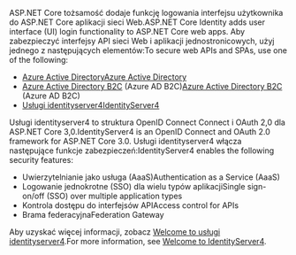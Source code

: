 <span data-ttu-id="b6421-101">ASP.NET Core tożsamość dodaje funkcję logowania interfejsu użytkownika do ASP.NET Core aplikacji sieci Web.</span><span class="sxs-lookup"><span data-stu-id="b6421-101">ASP.NET Core Identity adds user interface (UI) login functionality to ASP.NET Core web apps.</span></span> <span data-ttu-id="b6421-102">Aby zabezpieczyć interfejsy API sieci Web i aplikacji jednostronicowych, użyj jednego z następujących elementów:</span><span class="sxs-lookup"><span data-stu-id="b6421-102">To secure web APIs and SPAs, use one of the following:</span></span>

* [<span data-ttu-id="b6421-103">Azure Active Directory</span><span class="sxs-lookup"><span data-stu-id="b6421-103">Azure Active Directory</span></span>](/azure/api-management/api-management-howto-protect-backend-with-aad)
* <span data-ttu-id="b6421-104">[Azure Active Directory B2C](/azure/active-directory-b2c/active-directory-b2c-custom-rest-api-netfw) (Azure AD B2C)</span><span class="sxs-lookup"><span data-stu-id="b6421-104">[Azure Active Directory B2C](/azure/active-directory-b2c/active-directory-b2c-custom-rest-api-netfw) (Azure AD B2C)</span></span>
* [<span data-ttu-id="b6421-105">Usługi identityserver4</span><span class="sxs-lookup"><span data-stu-id="b6421-105">IdentityServer4</span></span>](https://identityserver.io)

<span data-ttu-id="b6421-106">Usługi identityserver4 to struktura OpenID Connect Connect i OAuth 2,0 dla ASP.NET Core 3,0.</span><span class="sxs-lookup"><span data-stu-id="b6421-106">IdentityServer4 is an OpenID Connect and OAuth 2.0 framework for ASP.NET Core 3.0.</span></span> <span data-ttu-id="b6421-107">Usługi identityserver4 włącza następujące funkcje zabezpieczeń:</span><span class="sxs-lookup"><span data-stu-id="b6421-107">IdentityServer4 enables the following security features:</span></span>

* <span data-ttu-id="b6421-108">Uwierzytelnianie jako usługa (AaaS)</span><span class="sxs-lookup"><span data-stu-id="b6421-108">Authentication as a Service (AaaS)</span></span>
* <span data-ttu-id="b6421-109">Logowanie jednokrotne (SSO) dla wielu typów aplikacji</span><span class="sxs-lookup"><span data-stu-id="b6421-109">Single sign-on/off (SSO) over multiple application types</span></span>
* <span data-ttu-id="b6421-110">Kontrola dostępu do interfejsów API</span><span class="sxs-lookup"><span data-stu-id="b6421-110">Access control for APIs</span></span>
* <span data-ttu-id="b6421-111">Brama federacyjna</span><span class="sxs-lookup"><span data-stu-id="b6421-111">Federation Gateway</span></span>

<span data-ttu-id="b6421-112">Aby uzyskać więcej informacji, zobacz [Welcome to usługi identityserver4](http://docs.identityserver.io/en/latest/index.html).</span><span class="sxs-lookup"><span data-stu-id="b6421-112">For more information, see [Welcome to IdentityServer4](http://docs.identityserver.io/en/latest/index.html).</span></span>
